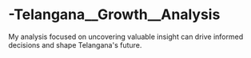 # -Telangana__Growth__Analysis
My analysis focused on uncovering valuable insight can drive informed decisions and shape Telangana's future.

